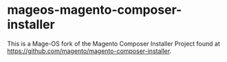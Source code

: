 # mageos-magento-composer-installer
This is a Mage-OS fork of the Magento Composer Installer Project found at https://github.com/magento/magento-composer-installer.
